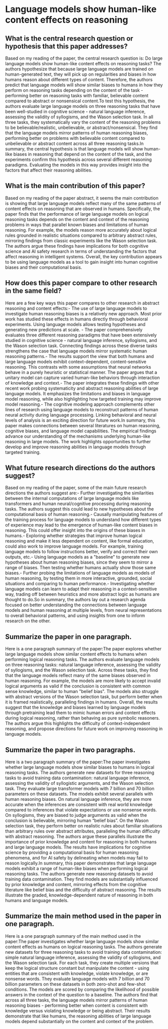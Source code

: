 # Language models show human-like content effects on reasoning

## What is the central research question or hypothesis that this paper addresses?

Based on my reading of the paper, the central research question is: Do large language models show human-like content effects on reasoning tasks? The authors hypothesize that because large language models are trained on human-generated text, they will pick up on regularities and biases in how humans reason about different types of content. Therefore, the authors predict that language models will show similar biases to humans in how they perform on reasoning tasks depending on the content of the task - performing better on reasoning tasks with familiar, believable content compared to abstract or nonsensical content.To test this hypothesis, the authors evaluate large language models on three reasoning tasks that have been well-studied in cognitive science - natural language inference, assessing the validity of syllogisms, and the Wason selection task. In all three tasks, they systematically vary the content of the reasoning problems to be believable/realistic, unbelievable, or abstract/nonsensical. They find that the language models mirror patterns of human reasoning biases, performing better on problems with believable content compared to unbelievable or abstract content across all three reasoning tasks.In summary, the central hypothesis is that language models will show human-like biases in reasoning that depend on the content of the task, and the experiments confirm this hypothesis across several different reasoning paradigms. Evaluating the models in this way provides insight into the factors that affect their reasoning abilities.


## What is the main contribution of this paper?

Based on my reading of the paper abstract, it seems the main contribution is showing that large language models reflect many of the same patterns of content effects on reasoning that are observed in humans. Specifically, the paper finds that the performance of large language models on logical reasoning tasks depends on the content and context of the reasoning problems in ways that parallel known biases and limitations of human reasoning. For example, the models reason more accurately about logical rules grounded in realistic situations compared to arbitrary abstract rules, mirroring findings from classic experiments like the Wason selection task. The authors argue these findings have implications for both cognitive science and AI safety research in terms of understanding the factors that affect reasoning in intelligent systems. Overall, the key contribution appears to be using language models as a tool to gain insight into human cognitive biases and their computational basis.


## How does this paper compare to other research in the same field?

Here are a few key ways this paper compares to other research in abstract reasoning and content effects:- The use of large language models to investigate human reasoning biases is a relatively new approach. Most prior work has studied these effects in humans directly through behavioral experiments. Using language models allows testing hypotheses and generating new predictions at scale. - The paper comprehensively evaluates three different reasoning paradigms that have been extensively studied in cognitive science - natural language inference, syllogisms, and the Wason selection task. Connecting findings across these diverse tasks strengthens the case that language models mirror systematic human reasoning patterns.- The results support the view that both humans and large language models exhibit context-dependent, content-sensitive reasoning. This contrasts with some assumptions that neural networks behave in a purely heuristic or statistical manner. The paper argues that a unitary model can capture varied human-like behaviors through interaction of knowledge and context.- The paper integrates these findings with other recent work probing systematicity and abstract reasoning abilities of large language models. It emphasizes the limitations and biases in language model reasoning, while also highlighting how targeted training may improve model reasoning.- The cognitive modeling approach complements other lines of research using language models to reconstruct patterns of human neural activity during language processing. Linking behavioral and neural levels of analysis is an exciting direction for future work.In summary, this paper makes connections between several literatures on human reasoning, cognitive biases, and language model capabilities. The empirical findings advance our understanding of the mechanisms underlying human-like reasoning in large models. The work highlights opportunities to further develop and improve reasoning abilities in language models through targeted training.


## What future research directions do the authors suggest?

Based on my reading of the paper, some of the main future research directions the authors suggest are:- Further investigating the similarities between the internal computations of large language models like transformers and human neural/cognitive processing during reasoning tasks. The authors suggest this could lead to new hypotheses about the computational basis of human reasoning.- Causally manipulating features of the training process for language models to understand how different types of experience may lead to the emergence of human-like content biases in reasoning. This could offer insight into the origins of these biases in humans.- Exploring whether strategies that improve human logical reasoning and make it less dependent on content, like formal education, could also work to improve language models. For example, training language models to follow instructions better, verify and correct their own outputs, etc.- Using language models as a "baseline" to generate new hypotheses about human reasoning biases, since they seem to mirror a range of biases. Then testing whether humans actually show those same biases.- Further probing the limitations of language models as models of human reasoning, by testing them in more interactive, grounded, social situations and comparing to human performance.- Investigating whether language models can learn to adapt their reasoning in a context-sensitive way, trading off between heuristics and more abstract logic as humans are thought to do.So in summary, the authors lay out a research agenda focused on better understanding the connections between language models and human reasoning at multiple levels, from neural representations to overall behavioral patterns, and using insights from one to inform research on the other.


## Summarize the paper in one paragraph.

Here is a one paragraph summary of the paper:The paper explores whether large language models show similar content effects to humans when performing logical reasoning tasks. The authors evaluate language models on three reasoning tasks: natural language inference, assessing the validity of syllogisms, and the Wason selection task. Across these tasks, they find that the language models reflect many of the same biases observed in human reasoning. For example, the models are more likely to accept invalid logical arguments as valid if the conclusion is consistent with common sense knowledge, similar to human "belief bias". The models also struggle with abstract versions of the Wason selection task, but perform better when it is framed realistically, paralleling findings in humans. Overall, the results suggest that the knowledge and biases learned by language models through pretraining lead them to mimic human errors and content effects during logical reasoning, rather than behaving as pure symbolic reasoners. The authors argue this highlights the difficulty of context-independent reasoning, and propose directions for future work on improving reasoning in language models.


## Summarize the paper in two paragraphs.

Here is a two paragraph summary of the paper:The paper investigates whether large language models show similar biases to humans in logical reasoning tasks. The authors generate new datasets for three reasoning tasks to avoid training data contamination: natural language inference, assessing the validity of syllogistic arguments, and the Wason selection task. They evaluate large transformer models with 7 billion and 70 billion parameters on these datasets. The models exhibit several parallels with human reasoning biases. On natural language inference, they are more accurate when the inferences are consistent with real world knowledge compared to inferences that violate expectations or use nonsense words. On syllogisms, they are biased to judge arguments as valid when the conclusion is believable, mirroring human “belief bias”. On the Wason selection task, they perform better on realistic rules about familiar situations than arbitrary rules over abstract attributes, paralleling the human difficulty with abstract reasoning. The authors argue these parallels illustrate the importance of prior knowledge and content for reasoning in both humans and large language models. The results have implications for cognitive science by providing a computational basis for human reasoning phenomena, and for AI safety by delineating when models may fail to reason logically.In summary, this paper demonstrates that large language models exhibit a range of human-like biases when performing logical reasoning tasks. The authors generate new reasoning datasets to avoid training data contamination. They find models are substantially influenced by prior knowledge and content, mirroring effects from the cognitive literature like belief bias and the difficulty of abstract reasoning. The results illustrate the graded, knowledge-dependent nature of reasoning in both humans and language models.


## Summarize the main method used in the paper in one paragraph.

Here is a one paragraph summary of the main method used in the paper:The paper investigates whether large language models show similar content effects as humans on logical reasoning tasks. The authors generate new datasets for three reasoning tasks to avoid training data contamination: simple natural language inference, assessing the validity of syllogisms, and the Wason selection task. For each task, they create multiple versions that keep the logical structure constant but manipulate the content - using entities that are consistent with knowledge, violate knowledge, or are nonsense words. They evaluate language models with 7 billion and 70 billion parameters on these datasets in both zero-shot and few-shot conditions. The models are scored by comparing the likelihood of possible answers in the context of the question to a baseline. The authors find that across all three tasks, the language models mirror patterns of human reasoning biases - performing better when content is consistent with knowledge versus violating knowledge or being abstract. Their results demonstrate that like humans, the reasoning abilities of large language models depend substantially on the content and context of the problem.

